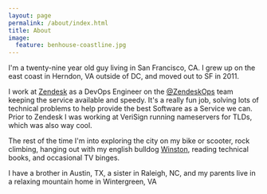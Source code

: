 ```yaml
---
layout: page
permalink: /about/index.html
title: About
image:
  feature: benhouse-coastline.jpg
---
```


I'm a twenty-nine year old guy living in San Francisco, CA. I grew up on the
east coast in Herndon, VA outside of DC, and moved out to SF in 2011.

I work at [Zendesk](http://zendesk.com) as a DevOps Engineer on the
[@ZendeskOps](http://twitter.com/ZendeskOps) team keeping the service available
and speedy. It's a really fun job, solving lots of technical problems to help
provide the best Software as a Service we can. Prior to Zendesk I was working at
VeriSign running nameservers for TLDs, which was also way cool.

The rest of the time I'm into exploring the city on my bike or scooter, rock
climbing, hanging out with my english bulldog
[Winston](http://facebook.com/winston.house.5), reading technical books, and
occasional TV binges.

I have a brother in Austin, TX, a sister in Raleigh, NC, and my parents live in
a relaxing mountain home in Wintergreen, VA
